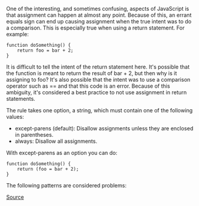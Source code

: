 One of the interesting, and sometimes confusing, aspects of JavaScript is that assignment can happen at almost any point. Because of this, an errant equals sign can end up causing assignment when the true intent was to do a comparison. This is especially true when using a return statement. For example:

```
function doSomething() {
	return foo = bar + 2;
}
```

It is difficult to tell the intent of the return statement here. It's possible that the function is meant to return the result of bar + 2, but then why is it assigning to foo? It's also possible that the intent was to use a comparison operator such as == and that this code is an error.
Because of this ambiguity, it's considered a best practice to not use assignment in return statements.

The rule takes one option, a string, which must contain one of the following values:

* except-parens (default): Disallow assignments unless they are enclosed in parentheses.
* always: Disallow all assignments.

With except-parens as an option you can do:

```
function doSomething() {
    return (foo = bar + 2);
}
```

The following patterns are considered problems:

[Source](http://eslint.org/docs/rules/no-return-assign)
